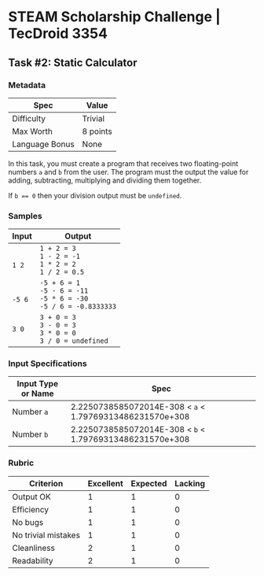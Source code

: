 # STEAM Scholarship Challenge | TecDroid 3354
## Task  #2: Static Calculator

### Metadata
| Spec | Value |
| ---- | ---- |
| Difficulty | Trivial |
| Max Worth | 8 points |
| Language Bonus | None |

In this task, you must create a program that receives two floating-point numbers `a` and `b` from the user. The program must the output the value for adding, subtracting, multiplying and dividing them together.

If `b == 0` then your division output must be `undefined`.

### Samples
| Input | Output |
| ---- | ---- |
| <br>`1 2`<br> | `1 + 2 = 3`<br>`1 - 2 = -1`<br>`1 * 2 = 2`<br>`1 / 2 = 0.5` |
| <br>`-5 6`<br> | `-5 + 6 = 1`<br>`-5 - 6 = -11`<br>`-5 * 6 = -30`<br>`-5 / 6 = -0.8333333`<br> |
| `3 0` | `3 + 0 = 3`<br>`3 - 0 = 3`<br>`3 * 0 = 0`<br>`3 / 0 = undefined` |

### Input Specifications
| Input Type or Name | Spec |
| ---- | ---- |
| Number `a` | 2.2250738585072014E-308 < `a` < 1.79769313486231570e+308 |
| Number `b` | 2.2250738585072014E-308 < `b` < 1.79769313486231570e+308 |

### Rubric
| Criterion | Excellent | Expected | Lacking |
| ---- | ---- | ---- | ---- |
| Output OK | 1 | 1 | 0 |
| Efficiency | 1 | 1 | 0 |
| No bugs | 1 | 1 | 0 |
| No trivial mistakes | 1 | 1 | 0 |
| Cleanliness | 2 | 1 | 0 |
| Readability | 2 | 1 | 0 |
